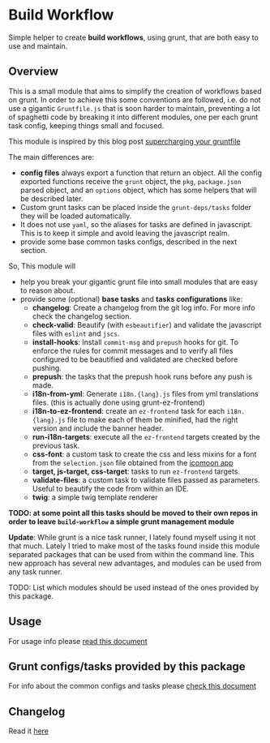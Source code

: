 # Build Workflow

Simple helper to create **build workflows**, using grunt, that are both easy to use and maintain. 

## Overview

This is a small module that aims to simplify the creation of workflows based on grunt. In order to achieve this
some conventions are followed, i.e. do not use a gigantic `Gruntfile.js` that is soon harder to maintain, preventing
a lot of spaghetti code by breaking it into different modules, one per each grunt task config, keeping things small
and focused.

This module is inspired by this blog post [supercharging your gruntfile](http://www.html5rocks.com/en/tutorials/tooling/supercharging-your-gruntfile/)

The main differences are:

- **config files** always export a function that return an object. All the config exported functions receive 
  the `grunt` object, the `pkg`, `package.json` parsed object, and an `options` object, which has some helpers 
  that will be described later.
- Custom grunt tasks can be placed inside the `grunt-deps/tasks` folder they will be loaded automatically.
- It does not use `yaml`, so the aliases for tasks are defined in javascript. This is to keep it simple and avoid 
  leaving the javascript realm.
- provide some base common tasks configs, described in the next section.

So, This module will 

- help you break your gigantic grunt file into small modules that are easy to reason about.
- provide some (optional) **base tasks** and **tasks configurations** like: 
  - **changelog**: Create a changelog from the git log info. For more info check the changelog section.
  - **check-valid**: Beautify (with `esbeautifier`) and validate the javascript files with `eslint` and `jscs`.
  - **install-hooks**: Install `commit-msg` and `prepush` hooks for git. To enforce the rules for commit messages
    and to verify all files configured to be beautified and validated are checked before pushing.
  - **prepush**: the tasks that the prepush hook runs before any push is made.
  - **i18n-from-yml**: Generate `i18n.{lang}.js` files from yml translations files. (this is actually done using grunt-ez-frontend)
  - **i18n-to-ez-frontend**: create an `ez-frontend` task for each `i18n.{lang}.js` file to make each of them be 
    minified, had the right version and include the banner header.  
  - **run-i18n-targets**: execute all the `ez-frontend` targets created by the previous task.
  - **css-font**: a custom task to create the css and less mixins for a font from the `selection.json` 
    file obtained from the [icomoon app](https://icomoon.io/app/#/select)
  - **target, js-target, css-target**: tasks to run `ez-frontend` targets.
  - **validate-files**: a custom task to validate files passed as parameters. Useful to beautify the code from within an IDE.
  - **twig**: a simple twig template renderer

__TODO: at some point all this tasks should be moved to their own repos in order to leave `build-workflow` a simple grunt 
management module__

**Update**: While grunt is a nice task runner, I lately found myself using it not that much. Lately I tried to make most
of the tasks found inside this module separated packages that can be used from within the command line. This new approach
has several new advantages, and modules can be used from any task runner.

TODO: List which modules should be used instead of the ones provided by this package.
  
## Usage

For usage info please [read this document](docs/usage.md) 

## Grunt configs/tasks provided by this package

For info about the common configs and tasks please [check this document](docs/grunt.md)

## Changelog

Read it [here](changelog.md)